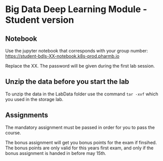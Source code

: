# Big Data Deep Learning Module - Student version

## Notebook
Use the jupyter notebook that corresponds with your group number:
https://student-bdls-XX-notebook.k8s-prod.pharmb.io

Replace the XX. 
The password will be given during the first lab session.

## Unzip the data before you start the lab
To unzip the data in the LabData folder use the command `tar -xvf` which you used in the storage lab.

## Assignments
The mandatory assignment must be passed in order for you to pass the course.

The bonus assignment will get you bonus points for the exam if finsihed. The bonus points are only valid for this years first exam, and only if the bonus assignment is handed in before may 15th.

